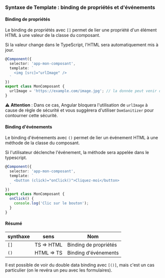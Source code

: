 ### Syntaxe de Template : binding de propriétés et d'événements

#### Binding de propriétés

Le binding de propriétés avec `[]` permet de lier une propriété d'un élément HTML à une valeur de la classe du composant.

Si la valeur change dans le TypeScript, l'HTML sera automatiquement mis à jour.

```typescript
@Component({
  selector: 'app-mon-composant',
  template: `
    <img [src]="urlImage" />
  `
})
export class MonComposant {
  urlImage = 'https://example.com/image.jpg'; // la donnée peut venir du serveur (ex: avatar de l'utilisateur connecté
}
```

:warning: **Attention** : Dans ce cas, Angular bloquera l'utilisation de `urlImage` à cause de règle de sécurité et vous suggèrera d'utiliser `DomSanitizer` pour contourner cette sécurité.

#### Binding d'événements

Le binding d'événements avec `()` permet de lier un événement HTML à une méthode de la classe du composant.

Si l'utilisateur déclenche l'événement, la méthode sera appelée dans le typescript.

```typescript
@Component({
  selector: 'app-mon-composant',
  template: `
    <button (click)="onClick()">Cliquez-moi</button>
  `
})
export class MonComposant {
  onClick() {
    console.log('Clic sur le bouton');
  }
}
```

#### Résumé

| synthaxe | sens       | Nom                   |
|----------|------------|-----------------------|
| `[]`     | TS => HTML | Binding de propriétés |
| `()`     | HTML => TS | Binding d'événements  |

Il est possible de voir du double data binding avec `[()]`, mais c'est un cas particulier (on le revéra un peu avec les formulaires).
